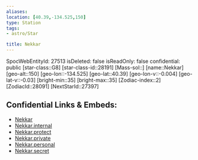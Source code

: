 ```yaml
---
aliases: 
location: [40.39,-134.525,150]
type: Station
tags:
- astro/Star

title: Nekkar
---
```

SpocWebEntityId: 27513
isDeleted: false
isReadOnly: false
confidential: public
[star-class::G8]
[star-class-id::28191]
[Mass-sol::]
[name::Nekkar]
[geo-alt::150]
[geo-lon::-134.525]
[geo-lat::40.39]
[geo-lon-v::-0.004]
[geo-lat-v::-0.03]
[bright-min::35]
[bright-max::35]
[Zodiac-index::2]
[ZodiacId::28091]
[NextStarId::27397]



## Confidential Links & Embeds: 
- [Nekkar](../../../_public/astro/Star/Nekkar.md) 
- [Nekkar.internal](../../../_internal/astro/Star/Nekkar.internal.md) 
- [Nekkar.protect](../../../_protect/astro/Star/Nekkar.protect.md) 
- [Nekkar.private](../../../_private/astro/Star/Nekkar.private.md) 
- [Nekkar.personal](../../../_personal/astro/Star/Nekkar.personal.md) 
- [Nekkar.secret](../../../_secret/astro/Star/Nekkar.secret.md) 
